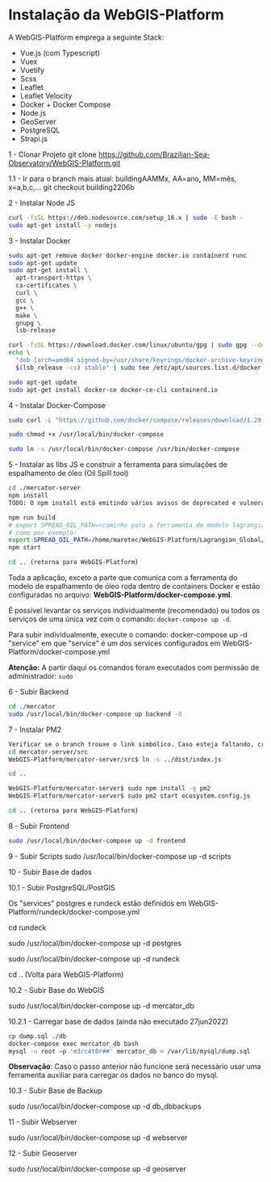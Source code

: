 # Instalação da WebGIS-Platform

A WebGIS-Platform emprega a seguinte Stack:

- Vue.js (com Typescript)
- Vuex
- Vuetify
- Scss
- Leaflet
- Leaflet Velocity
- Docker + Docker Compose
- Node.js
- GeoServer
- PostgreSQL
- Strapi.js


1 - Clonar Projeto
git clone https://github.com/Brazilian-Sea-Observatory/WebGIS-Platform.git

1.1 - Ir para o branch mais atual: buildingAAMMx, AA=ano, MM=mês, x=a,b,c,...
git checkout building2206b

2 - Instalar Node JS

```bash
curl -fsSL https://deb.nodesource.com/setup_16.x | sudo -E bash -
sudo apt-get install -y nodejs
```

3 - Instalar Docker

```bash
sudo apt-get remove docker docker-engine docker.io containerd runc
sudo apt-get update
sudo apt-get install \
  apt-transport-https \
  ca-certificates \
  curl \
  gcc \
  g++ \
  make \
  gnupg \
  lsb-release

curl -fsSL https://download.docker.com/linux/ubuntu/gpg | sudo gpg --dearmor -o /usr/share/keyrings/docker-archive-keyring.gpg
echo \
  "deb [arch=amd64 signed-by=/usr/share/keyrings/docker-archive-keyring.gpg] https://download.docker.com/linux/ubuntu \
  $(lsb_release -cs) stable" | sudo tee /etc/apt/sources.list.d/docker.list > /dev/null

sudo apt-get update
sudo apt-get install docker-ce docker-ce-cli containerd.io

```

4 - Instalar Docker-Compose

```bash
sudo curl -L "https://github.com/docker/compose/releases/download/1.29.2/docker-compose-$(uname -s)-$(uname -m)" -o /usr/local/bin/docker-compose

sudo chmod +x /usr/local/bin/docker-compose

sudo ln -s /usr/local/bin/docker-compose /usr/bin/docker-compose
```

5 - Instalar as libs JS e construir a ferramenta para simulações de espalhamento de óleo (Oil Spill tool)

```bash
cd ./mercator-server
npm install
TODO: O npm install está emitindo vários avisos de deprecated e vulnerabilidades. Isto se dá porque os packege.json estão com versões de bibliotecas js antigas. Por enquanto não vamos alterar (ou atualizar) essas bibliotecas, pois a prioridade é manter o WebGIS original para chegar em uma versão operacional. Depois procederemos paulatinamente as atualizações.

npm run build
# export SPREAD_OIL_PATH=<caminho para a ferramenta do modelo lagrangiano>
# como por exemplo: 
export SPREAD_OIL_PATH=/home/maretec/WebGIS-Platform/Lagrangian_Global/BSO
npm start

cd .. (retorna para WebGIS-Platform)
```

Toda a aplicação, exceto a parte que comunica com a ferramenta do modelo de espalhamento de óleo roda dentro de containers Docker e estão configuradas no arquivo: **WebGIS-Platform/docker-compose.yml**.

É possível levantar os serviços individualmente (recomendado) ou todos os serviços de uma única vez com o comando: `docker-compose up -d`.

Para subir individualmente, execute o comando: docker-compose up -d "service"
em que "service" é um dos services configurados em WebGIS-Platform/docker-compose.yml

**Atenção:** A partir daqui os comandos foram executados com permissão de administrador: `sudo`

6 - Subir Backend

```bash
cd ./mercator
sudo /usr/local/bin/docker-compose up backend -d
```

7 - Instalar PM2

```bash
Verificar se o branch trouxe o link simbólico. Caso esteja faltando, criá-lo com o comando ln
cd mercator-server/src
WebGIS-Platform/mercator-server/src$ ln -s ../dist/index.js

cd ..

WebGIS-Platform/mercator-server$ sudo npm install -g pm2
WebGIS-Platform/mercator-server$ sudo pm2 start ecosystem.config.js

cd .. (retorna para WebGIS-Platform)
```

8 - Subir Frontend

```bash
sudo /usr/local/bin/docker-compose up -d frontend
```

9 - Subir Scripts
sudo /usr/local/bin/docker-compose up -d scripts

10 - Subir Base de dados

10.1 - Subir PostgreSQL/PostGIS

Os "services" postgres e rundeck estão definidos em WebGIS-Platform/rundeck/docker-compose.yml

cd rundeck

sudo /usr/local/bin/docker-compose up -d postgres

sudo /usr/local/bin/docker-compose up -d rundeck

cd .. (Volta para WebGIS-Platform)

10.2 - Subir Base do WebGIS

sudo /usr/local/bin/docker-compose up -d mercator_db

10.2.1 - Carregar base de dados (ainda não executado 27jun2022)
```bash
cp dump.sql ./db
docker-compose exec mercator_db bash
mysql -u root –p 'm3rc4t0r##' mercator_db < /var/lib/mysql/dump.sql
```

**Observação**: Caso o passo anterior não funcione será necessário usar uma ferramenta auxiliar para carregar os dados no banco do mysql.

10.3 - Subir Base de Backup

sudo /usr/local/bin/docker-compose up -d db_dbbackups


11 - Subir Webserver

sudo /usr/local/bin/docker-compose up -d webserver

12 - Subir Geoserver

sudo /usr/local/bin/docker-compose up -d geoserver


